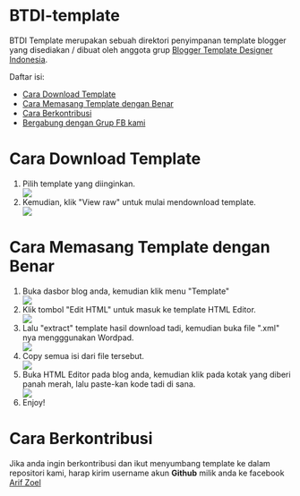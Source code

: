 # BTDI-template
<p>BTDI Template merupakan sebuah direktori penyimpanan template blogger yang disediakan / dibuat oleh anggota grup <a href='https://www.facebook.com/groups/B.Template.ID'>Blogger Template Designer Indonesia</a>.</p>
<p>Daftar isi:</p>
<ul>
<li><a href='#cara-download-template'>Cara Download Template</a></li>
<li><a href='#cara-memasang-template-dengan-benar'>Cara Memasang Template dengan Benar</a></li>
<li><a href='#cara-berkontribusi'>Cara Berkontribusi</a></li>
<li><a target='_blank' href='#'>Bergabung dengan Grup FB kami</a></li>
</ul>

# Cara Download Template
<ol>
<li>Pilih template yang diinginkan.</li>
<img src='http://s33.postimg.org/kyx8pjm27/cara1.png'/><br/>
<li>Kemudian, klik "View raw" untuk mulai mendownload template.</li>
<img src='http://s33.postimg.org/u7zeznuy7/cara2.png'/>
</ol>

# Cara Memasang Template dengan Benar
<ol>
<li>Buka dasbor blog anda, kemudian klik menu "Template"</li>
<img src='http://s33.postimg.org/5f9xjfqf3/Screenshot_1.png'/><br/>
<li>Klik tombol "Edit HTML" untuk masuk ke template HTML Editor.</li>
<img src='http://s33.postimg.org/91fqw2wsf/Screenshot_2.png'/>
<li>Lalu "extract" template hasil download tadi, kemudian buka file ".xml" nya mengggunakan Wordpad.</li>
<img src='http://s33.postimg.org/myxx1duv3/Screenshot_3.png'/>
<li>Copy semua isi dari file tersebut.</li>
<img src='http://s33.postimg.org/4gtkh5d33/Screenshot_4.png'/>
<li>Buka HTML Editor pada blog anda, kemudian klik pada kotak yang diberi panah merah, lalu paste-kan kode tadi di sana.</li>
<img src='http://s33.postimg.org/pezqf8cxr/Screenshot_5.png'/>
<li>Enjoy!</li>
</ol>

# Cara Berkontribusi
<p>Jika anda ingin berkontribusi dan ikut menyumbang template ke dalam repositori kami, harap kirim username akun <b>Github</b> milik anda ke facebook <a href='http://fb.com/szoel135'>Arif Zoel</a></p>
